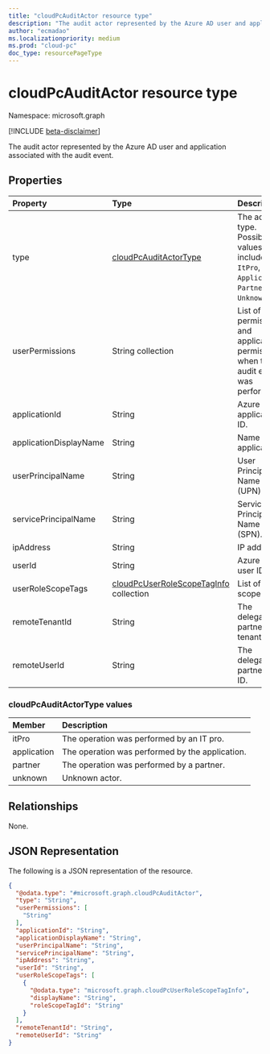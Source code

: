 ```yaml
---
title: "cloudPcAuditActor resource type"
description: "The audit actor represented by the Azure AD user and application associated with the audit event."
author: "ecmadao"
ms.localizationpriority: medium
ms.prod: "cloud-pc"
doc_type: resourcePageType
---
```


# cloudPcAuditActor resource type

Namespace: microsoft.graph

[!INCLUDE [beta-disclaimer](../../includes/beta-disclaimer.md)]

The audit actor represented by the Azure AD user and application associated with the audit event.

## Properties

|Property|Type|Description|
|:---|:---|:---|
|type|[cloudPcAuditActorType](#cloudpcauditactortype-values)|The actor type. Possible values include `ItPro`, `Application`, `Partner` and `Unknown`.|
|userPermissions|String collection|List of user permissions and application permissions when the audit event was performed.|
|applicationId|String|Azure AD application ID.|
|applicationDisplayName|String|Name of the application.|
|userPrincipalName|String|User Principal Name (UPN).|
|servicePrincipalName|String|Service Principal Name (SPN).|
|ipAddress|String|IP address.|
|userId|String|Azure AD user ID.|
|userRoleScopeTags|[cloudPcUserRoleScopeTagInfo](../resources/cloudpcuserrolescopetaginfo.md) collection|List of role scope tags.|
|remoteTenantId|String|The delegated partner tenant ID.|
|remoteUserId|String|The delegated partner user ID.|

### cloudPcAuditActorType values

|Member|Description|
|:---|:---|
|itPro|The operation was performed by an IT pro.|
|application|The operation was performed by the application.|
|partner|The operation was performed by a partner.|
|unknown|Unknown actor.|

## Relationships

None.

## JSON Representation

The following is a JSON representation of the resource.
<!-- {
  "blockType": "resource",
  "@odata.type": "microsoft.graph.cloudPcAuditActor"
}
-->

``` json
{
  "@odata.type": "#microsoft.graph.cloudPcAuditActor",
  "type": "String",
  "userPermissions": [
    "String"
  ],
  "applicationId": "String",
  "applicationDisplayName": "String",
  "userPrincipalName": "String",
  "servicePrincipalName": "String",
  "ipAddress": "String",
  "userId": "String",
  "userRoleScopeTags": [
    {
      "@odata.type": "microsoft.graph.cloudPcUserRoleScopeTagInfo",
      "displayName": "String",
      "roleScopeTagId": "String"
    }
  ],
  "remoteTenantId": "String",
  "remoteUserId": "String"
}
```
